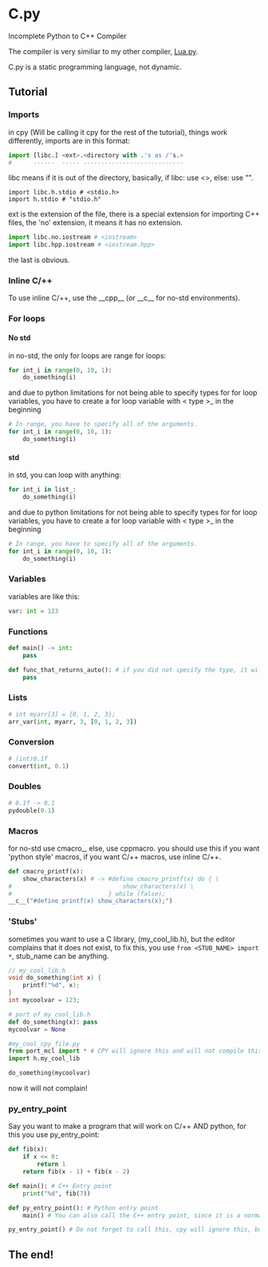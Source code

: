 # C.py
Incomplete Python to C++ Compiler

The compiler is very similiar to my other compiler, [Lua.py](https://github.com/Fxomt-III/Lua.py).

C.py is a static programming language, not dynamic.

## Tutorial
### Imports
in cpy (Will be calling it cpy for the rest of the tutorial), things work differently,
imports are in this format:
```python
import [libc.] <ext>.<directory with .'s as /'s.>
#      ------  ----- ----------------------------
```
libc means if it is out of the directory,
basically, if libc: use <>, else: use "".
```
import libc.h.stdio # <stdio.h>
import h.stdio # "stdio.h"
```
ext is the extension of the file, there is a special extension for importing C++ files,
the 'no' extension, it means it has no extension.
```python
import libc.no.iostream # <iostream>
import libc.hpp.iostream # <iostream.hpp>
```

the last is obvious.
### Inline C/++
To use inline C/++, use the \_\_cpp\_\_ (or \_\_c\_\_ for no-std environments).
### For loops
#### No std
in no-std, the only for loops are range for loops:
```python
for int_i in range(0, 10, 1):
    do_something(i)
```
and due to python limitations for not being able to specify types for for loop variables,
you have to create a for loop variable with < type >_ in the beginning
```python
# In range, you have to specify all of the arguments.
for int_i in range(0, 10, 1):
    do_something(i)
```
#### std
in std, you can loop with anything:
```python
for int_i in list_:
    do_something(i)
```
and due to python limitations for not being able to specify types for for loop variables,
you have to create a for loop variable with < type >_ in the beginning
```python
# In range, you have to specify all of the arguments.
for int_i in range(0, 10, 1):
    do_something(i)
```
### Variables
variables are like this:
```python
var: int = 123
```
### Functions
```python
def main() -> int:
    pass

def func_that_returns_auto(): # if you did not specify the type, it will default to 'auto'.
    pass
```

### Lists
```python
# int myarr[3] = {0, 1, 2, 3};
arr_var(int, myarr, 3, [0, 1, 2, 3])
```

### Conversion
```python
# (int)0.1f
convert(int, 0.1)
```

### Doubles
```python
# 0.1f -> 0.1
pydouble(0.1)
```

### Macros
for no-std use cmacro_, else, use cppmacro.
you should use this if you want 'python style' macros,
if you want C/++ macros, use inline C/++.
```python
def cmacro_printf(x):
    show_characters(x) # -> #define cmacro_printf(x) do { \ 
#                               show_characters(x) \
#                           } while (false);
__c__("#define printf(x) show_characters(x);")
```

### 'Stubs'
sometimes you want to use a C library, (my_cool_lib.h), but the editor complains that it does not exist,
to fix this, you use ```from <STUB_NAME> import *```, stub_name can be anything.

```cpp
// my_cool_lib.h
void do_something(int x) {
    printf("%d", x);
}
int mycoolvar = 123;
```
```py
# port of my_cool_lib.h
def do_something(x): pass
mycoolvar = None
```
```py
#my_cool_cpy_file.py
from port_mcl import * # CPY will ignore this and will not compile this
import h.my_cool_lib

do_something(mycoolvar)
```
now it will not complain!

### py_entry_point
Say you want to make a program that will work on C/++ AND python,
for this you use py_entry_point:
```python
def fib(x):
    if x <= 0:
        return 1
    return fib(x - 1) + fib(x - 2)

def main(): # C++ Entry point
    print("%d", fib(7))

def py_entry_point(): # Python entry point
    main() # You can also call the C++ entry point, since it is a normal python function

py_entry_point() # Do not forget to call this, cpy will ignore this, but python will not.
```
## The end!